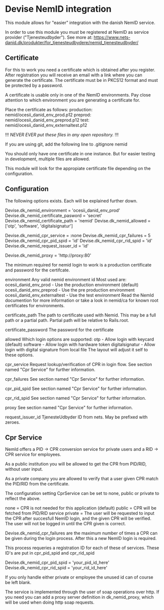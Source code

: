 Devise NemID integration
========================

This module allows for "easier" integration with the danish NemID service.

In order to use this module you must be registered at NemID as service
provider ("Tjenesteudbyder").
See more at: 
https://www.nets-danid.dk/produkter/for_tjenesteudbydere/nemid_tjenesteudbyder/


Certificate
-----------
For this to work you need a certificate which is obtained after you register.
After registration you will receive an email with a link where you can
generate the certificate.
The certificate must be in PKCS12 format and must be protected by a password.

A certificate is usable only in one of the NemID environments.
Pay close attention to which environment you are generating a certificate for.

Place the certificate as follows:
  production: nemid/ocesii_danid_env_prod.p12
  preprod: nemid/ocesii_danid_env_preprod.p12
  test: nemid/ocesii_danid_env_externaltest.p12

!!!  *NEVER EVER put these files in any open repository.* !!!

If you are using git, add the following line to .gitignore
  nemid

You should only have one certificate in one instance.
But for easier testing in development, multiple files are allowed.

This module will look for the appropiate certificate file depending on the
configuration.


Configuration
-------------
The following options exists.
Each will be explained further down.

  Devise.dk_nemid_environment = 'ocesii_danid_env_prod'
  Devise.dk_nemid_certificate_pasword = 'secret'
  Devise.dk_nemid_certificate_path = 'nemid'
  Devise.dk_nemid_allowed = ['otp', 'software', 'digitalsignatur']

  Devise.dk_nemid_cpr_service = :none
  Devise.dk_nemid_cpr_failures = 5
  Devise.dk_nemid_cpr_pid_spid = 'id'
  Devise.dk_nemid_cpr_rid_spid = 'id'
  Devise.dk_nemid_request_issuer_id = 'id'

  Devise.dk_nemid_proxy = 'http://proxy:80'

The minimum required for nemid login to work is a production certificate and
password for the certifcate.

environment
  Any valid nemid environment id
  Most used are:
  ocesii_danid_env_prod - Use the production environment (default)
  ocesii_danid_env_preprod - Use the pre production environment
  ocesii_danid_env_externaltest - Use the test environment
  Read the NemId documention for more information or take a look in 
  nemid/ca for known root certificates for environments.

certificate_path
  The path to certificate used with Nemid.
  This may be a full path or a partial path. Partial path will be relative
  to Rails.root.

certificate_password
  The password for the certificate

allowed
  Which login options are supported:
  otp - Allow login with keycard (default)
  software - Allow login with hardware token
  digitalsignatur - Allow login with digital signature from local file
  The layout will adjust it self to these options.

cpr_service
  Request lookup/verification of CPR in login flow.
  See section named "Cpr Service" for further information.

cpr_failures
  See section named "Cpr Service" for further information.

cpr_pid_spid
  See section named "Cpr Service" for further information.

cpr_rid_spid
  See section named "Cpr Service" for further information.

proxy
  See section named "Cpr Service" for further information.

request_issuer_id
  TjenesteUdbyder ID from nets. May be prefixed with zeroes.

Cpr Service
-----------
NemId offers a PID -> CPR conversion service for private users and a RID -> 
CPR service for employees.

As a public institution you will be allowed to get the CPR from PID/RID,
without user input.

As a private company you are allowed to verify that a user given CPR match
the PID/RID from the certificate.

The configuration setting CprService can be set to none, public or private to
reflect the above.

  none = CPR is not needed for this application (default)
  public = CPR will be fetched from PID/RID service
  private = The user will be requested to input the CPR after succesfull
            NemID login, and the given CPR will be verified.
            The user will not be logged in until the CPR given is correct.

Devise.dk_nemid_cpr_failures are the maximum number of times a CPR can be
given during the login process. After this a new NemID login is required.

This process requeries a registration ID for each of these of services.
These ID's are put in cpr_pid_spid and cpr_rid_spid

  Devise.dk_nemid_cpr_pid_spid = 'your_pid_id_here'
  Devise.dk_nemid_cpr_rid_spid = 'your_rid_id_here'

If you only handle either private or employee the unused id can of course
be left blank.

The service is implemented through the user of soap operations over http.
If you need you can add a proxy server definition in dk_nemid_proxy, which
will be used when doing http soap requests.
